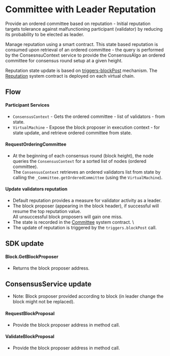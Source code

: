 # Committee with Leader Reputation
Provide an ordered committee based on reputation - 
Initial reputation targets tolerance against malfunctioning participant (validator) by reducing its probability to be elected as leader.

Manage reputation using a smart contract. This state based reputation is consumed upon retrieval of an ordered committee - the query is performed by the ConsesnsuContext service 
to provide the ConsensusAlgo an ordered committee for consensus round setup at a given height.

Reputation state update is based on [triggers-blockPost](../flows/trigger.md) mechanism. 
The [Reputation](../smart-contracts/system/_Reputation.md) system contract is deployed on each virtual chain.
<!--Note: Audit node - verification different than participant?-->
## Flow

#### Participant Services
* `ConsensusContext` - Gets the ordered committee - list of validators - from state.
* `VirtualMachine` - Expose the block proposer in execution context - for state update, and retrieve ordered committee from state. 

#### RequestOrderingCommittee 
* At the beginning of each consensus round (block height), the node queries the `ConsensusContext` for a sorted list of nodes (ordered committee). \
The `ConsensusContext` retrieves an ordered validators list from state by calling the `_Committee.getOrderedCommittee` (using the `VirtualMachine`).

#### Update validators reputation
* Default reputation provides a measure for validator activity as a leader.
* The block proposer (appearing in the block header), if successful will resume the top reputation value.\
All unsuccessful block proposers will gain one miss.
* The state is recorded in the [Committee](../smart-contracts/system/_Committee.md) system contract. \
* The update of reputation is triggered by the `triggers.blockPost` call. 

## SDK update
#### Block.GetBlockProposer
* Returns the block proposer address.

## ConsensusService update
* Note: Block proposer provided according to block (in leader change the block might not be replaced).

#### RequestBlockProposal
* Provide the block proposer address in method call.

#### ValidateBlockProposal
* Provide the block proposer address in method call.